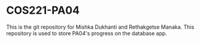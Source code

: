 # COS221-PA04
This is the git repository for Mishka Dukhanti and Rethakgetse Manaka. This repository is used to store PA04's progress on the database app.
